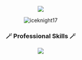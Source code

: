 <p align="center">
  <img src="https://readme-typing-svg.herokuapp.com/?lines=Full%20Stack%20Developer;+10%2B%20years%20of%20engineering;Always%20focusing%20on%20trending%20tech&font=Pacifico&center=true&width=650&height=120&color=58a6ff&vCenter=true&size=45%22"></img>
</p>

<p align="center"> 
 <img src="https://komarev.com/ghpvc/?username=iceknight17&label=Profile%20views&color=0e75b6&style=flat" alt="iceknight17" /> 
</p>


<h3 align="center">🪄 Professional Skills 🪄</h3>

<p align="center">
  <a href="https://skillicons.dev">
    <img src="https://skillicons.dev/icons?i=,,,php,laravel,java,spring,cs,dotnet,py,,,,,,django,flask,ruby,rails,nodejs,mongodb,mysql,postgresql,ts,,,,js,react,nextjs,vue,vite,vuetify,nuxtjs,angular,redux,graphql,pinia,,bootstrap,tailwind,materialui,azure,aws,gcp,firebase,git,docker,figma,xd,postman,heroku&perline=13" />
  </a>
</p>
